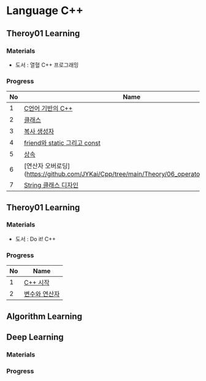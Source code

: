 # Language C++

## Theroy01 Learning

### Materials
- 도서 : 열혈 C++ 프로그래밍

### Progress
| No | Name |
| :--- | ---- | 
| 1    | [C언어 기반의 C++](https://github.com/JYKai/Cpp/tree/main/Theory/01_about_c%2B%2B) |
| 2    | [클래스](https://github.com/JYKai/Cpp/tree/main/Theory/02_class) |
| 3    | [복사 생성자](https://github.com/JYKai/Cpp/tree/main/Theory/03_copy_constructor) |
| 4    | [friend와 static 그리고 const](https://github.com/JYKai/Cpp/tree/main/Theory/04_friend_static_const) |
| 5    | [상속](https://github.com/JYKai/Cpp/tree/main/Theory/05_inheritance) |
| 6    | [연산자 오버로딩](https://github.com/JYKai/Cpp/tree/main/Theory/06_operator_overloading |
| 7    | [String 클래스 디자인](https://github.com/JYKai/Cpp/tree/main/Theory/07_design_string) |


## Theroy01 Learning

### Materials
- 도서 : Do it! C++

### Progress
| No | Name |
| :--- | ---- | 
| 1    | [C++ 시작](https://github.com/JYKai/Cpp/tree/main/Theory02/001_start) |
| 2    | [변수와 연산자](https://github.com/JYKai/Cpp/tree/main/Theory02/002_variables_operators) |


## Algorithm Learning

## Deep Learning

### Materials

### Progress